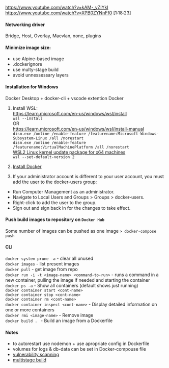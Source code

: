 https://www.youtube.com/watch?v=kAM-_vZIYkI
https://www.youtube.com/watch?v=XPB0ZYNnFf0 [1:18:23]

#### Networking driver

Bridge, Host, Overlay, Macvlan, none, plugins

#### Minimize image size:

- use Alpine-based image
- .dockerignore
- use multy-stage build
- avoid unnessessary layers

#### Installation for Windows

Docker Desktop + docker-cli + vscode extention Docker<br>

1. Install WSL:<br>
   https://learn.microsoft.com/en-us/windows/wsl/install<br>
   `wsl --install`<br>
   OR<br>
   https://learn.microsoft.com/en-us/windows/wsl/install-manual<br>
   `dism.exe /online /enable-feature /featurename:Microsoft-Windows-Subsystem-Linux /all /norestart`<br>
   `dism.exe /online /enable-feature /featurename:VirtualMachinePlatform /all /norestart`<br>
   [WSL2 Linux kernel update package for x64 machines](https://wslstorestorage.blob.core.windows.net/wslblob/wsl_update_x64.msi)<br>
   `wsl --set-default-version 2`<br>

2. [Install Docker](https://docs.docker.com/desktop/setup/install/windows-install/)
3. If your administrator account is different to your user account, you must add the user to the docker-users group:<br>

- Run Computer Management as an administrator.<br>
- Navigate to Local Users and Groups > Groups > docker-users.<br>
- Right-click to add the user to the group.<br>
- Sign out and sign back in for the changes to take effect.<br>

#### Push build images to repository on `Docker Hub`

Some number of images can be pushed as one image `> docker-compose push`

#### CLI

`docker system prune -a` - clear all unused<br>
`docker images` - list present images<br>
`docker pull` - get image from repo<br>
`docker run -i -t <image-name> <command-to-run>` - runs a command in a new container, pulling the image if needed and starting the container<br>
`docker ps -a` - Show all containers (default shows just running)<br>
`docker container start <cont-name>`<br>
`docker container stop <cont-name>`<br>
`docker container rm <cont-name>`<br>
`docker container inspect <cont-name>` - Display detailed information on one or more containers<br>
`docker rmi <image-name>` - Remove image<br>
`docker build . ` - Build an image from a Dockerfile<br>

#### Notes

- to autorestart use nodemon + use apropriate config in Dockerfile<br>
- volumes for logs & db-data can be set in Docker-compouse file<br>
- [vulnerability scanning](docs.docker.com/engine/scan)<br>
- [multistage build](docs.docker.com/develop-images/multistage-build)<br>
